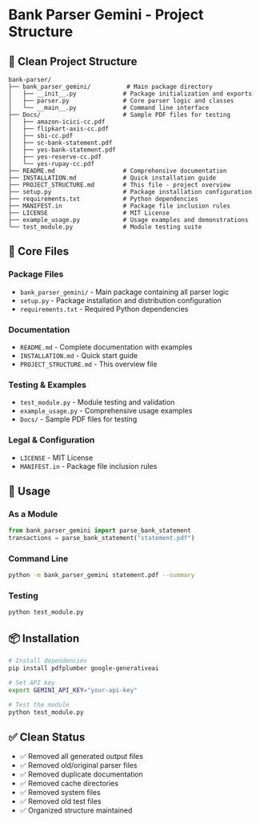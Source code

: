 # Bank Parser Gemini - Project Structure

## 📁 Clean Project Structure

```
bank-parser/
├── bank_parser_gemini/          # Main package directory
│   ├── __init__.py             # Package initialization and exports
│   ├── parser.py               # Core parser logic and classes
│   └── __main__.py             # Command line interface
├── Docs/                       # Sample PDF files for testing
│   ├── amazon-icici-cc.pdf
│   ├── flipkart-axis-cc.pdf
│   ├── sbi-cc.pdf
│   ├── sc-bank-statement.pdf
│   ├── yes-bank-statement.pdf
│   ├── yes-reserve-cc.pdf
│   └── yes-rupay-cc.pdf
├── README.md                   # Comprehensive documentation
├── INSTALLATION.md             # Quick installation guide
├── PROJECT_STRUCTURE.md        # This file - project overview
├── setup.py                    # Package installation configuration
├── requirements.txt            # Python dependencies
├── MANIFEST.in                 # Package file inclusion rules
├── LICENSE                     # MIT License
├── example_usage.py            # Usage examples and demonstrations
└── test_module.py              # Module testing suite
```

## 🎯 Core Files

### **Package Files**
- `bank_parser_gemini/` - Main package containing all parser logic
- `setup.py` - Package installation and distribution configuration
- `requirements.txt` - Required Python dependencies

### **Documentation**
- `README.md` - Complete documentation with examples
- `INSTALLATION.md` - Quick start guide
- `PROJECT_STRUCTURE.md` - This overview file

### **Testing & Examples**
- `test_module.py` - Module testing and validation
- `example_usage.py` - Comprehensive usage examples
- `Docs/` - Sample PDF files for testing

### **Legal & Configuration**
- `LICENSE` - MIT License
- `MANIFEST.in` - Package file inclusion rules

## 🚀 Usage

### **As a Module**
```python
from bank_parser_gemini import parse_bank_statement
transactions = parse_bank_statement("statement.pdf")
```

### **Command Line**
```bash
python -m bank_parser_gemini statement.pdf --summary
```

### **Testing**
```bash
python test_module.py
```

## 📦 Installation

```bash
# Install dependencies
pip install pdfplumber google-generativeai

# Set API key
export GEMINI_API_KEY="your-api-key"

# Test the module
python test_module.py
```

## ✅ Clean Status

- ✅ Removed all generated output files
- ✅ Removed old/original parser files
- ✅ Removed duplicate documentation
- ✅ Removed cache directories
- ✅ Removed system files
- ✅ Removed old test files
- ✅ Organized structure maintained 
